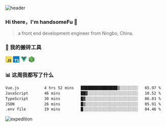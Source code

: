 ![header](https://raw.githubusercontent.com/fzq1998/fzq1998/master/header.png)

### Hi there，I'm handsomeFu 👋

> a front end development engineer from Ningbo, China.

### 🔧 我的搬砖工具
<code><img height="20" src="https://raw.githubusercontent.com/github/explore/80688e429a7d4ef2fca1e82350fe8e3517d3494d/topics/javascript/javascript.png" alt="javascript"></code>
<code><img height="20" src="https://raw.githubusercontent.com/github/explore/80688e429a7d4ef2fca1e82350fe8e3517d3494d/topics/typescript/typescript.png" alt="typescript"></code>
<code><img height="20" src="https://raw.githubusercontent.com/github/explore/80688e429a7d4ef2fca1e82350fe8e3517d3494d/topics/vue/vue.png" alt="vue"></code>
<code><img height="20" src="https://raw.githubusercontent.com/github/explore/80688e429a7d4ef2fca1e82350fe8e3517d3494d/topics/nodejs/nodejs.png" alt="nodejs"></code>



### 📊 这周我都写了什么
<!--START_SECTION:waka-->

```txt
Vue.js           4 hrs 52 mins   ████████████████▒░░░░░░░░   65.97 %
JavaScript       46 mins         ██▓░░░░░░░░░░░░░░░░░░░░░░   10.52 %
TypeScript       30 mins         █▓░░░░░░░░░░░░░░░░░░░░░░░   06.83 %
JSON             26 mins         █▒░░░░░░░░░░░░░░░░░░░░░░░   05.91 %
.env file        19 mins         █░░░░░░░░░░░░░░░░░░░░░░░░   04.46 %
```

<!--END_SECTION:waka-->


![expedition](https://raw.githubusercontent.com/fzq1998/fzq1998/master/expedition.gif)

